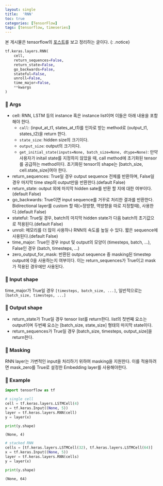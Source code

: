 ```yaml
---
layout: single
title:  'RNN'
toc: true
categories: [TensorFlow]
tags: [tensorflow, timeseries]
---
```


본 게시물은 tensorflow의 [포스트](https://www.tensorflow.org/api_docs/python/tf/keras/layers/RNN)를 보고 정리하는 글이다.
{: .notice}

```python
tf.keras.layers.RNN(
    cell,
    return_sequences=False,
    return_state=False,
    go_backwards=False,
    stateful=False,
    unroll=False,
    time_major=False,
    **kwargs
)
```

### 📌 Args

- cell: RNN, LSTM 등의 instance 혹은 instance list이며 이들은 아래 내용을 포함해야 한다.
  - `call`: (input_at_t1, states_at_t1)를 인자로 받는 method로 (output_t1, states_t2)을 return 한다. 
  - `state_size`: hidden size의 크기이다.
  - `output_size`: output의 크기이다.
  - `get_initial_state(inputs=None, batch_size=None, dtype=None)`: 만약 사용자가 initail state를 지정하지 않았을 때, call method에 초기화된 tensor를 공급하는 method이다. 초기화된 tensor의 shape는 [batch_size, cell.state_size]여야 한다.
- return_sequences: True일 경우 output sequence 전체를 반환하며, False일 경우 마지막 time step의 output만을 반환한다.(default False)
- return_state: output 외에 마지막 hidden sate를 반환 할 지에 대한 여부이다.(default False)
- go_backwards: True이면 input sequence를 거꾸로 처리한 결과를 반환한다. Bidirectional layer를 custom 할 때(=정방향, 역방향을 따로 지정할때), 사용한다.(default False)
- stateful: True일 경우, batch의 마지막 hidden state가 다음 batch의 초기값으로 적용된다.(default False)
- unroll: 메모리를 더 많이 사용하나 RNN의 속도를 높일 수 있다. 짧은 sequence에 사용된다.(default False)
- time_major: True인 경우 input 및 output의 모양이 (timesteps, batch, ...), False인 경우 (batch, timesteps, ...)
- zero_output_for_mask: 반환된 output sequence 중 masking된 timestep output에 0을 사용하는지 여부이다. 이는 return_sequences가 True이고 mask가 적용된 경우에만 사용된다.

### 📌 Input shape

time_major가 True일 경우 `[timesteps, batch_size, ...]`, 일반적으로는 `[batch_size, timesteps, ...]`

### 📌 Output shape

- return_state가 True일 경우 tensor list를 return한다. list의 첫번째 요소는 output이며 두번째 요소는 [batch_size, state_size] 형태의 마지막 state이다. 
- return_sequences가 True일 경우 [batch_size, timesteps, output_size]을 return한다.

### 📌 Masking

RNN layer는 가변적인 input을 처리하기 위하여 masking을 지원한다. 이를 적용하려면 mask_zero를 True로 설정한 Embedding layer를 사용해야한다.

### 📌 Example

````python
import tensorflow as tf

# single cell
cell = tf.keras.layers.LSTMCell(4)
x = tf.keras.Input((None, 5))
layer = tf.keras.layers.RNN(cell)
y = layer(x)

print(y.shape)
````

````
(None, 4)
````

````python
# stacked RNN
cells = [tf.keras.layers.LSTMCell(32), tf.keras.layers.LSTMCell(64)]
x = tf.keras.Input((None, 5))
layer = tf.keras.layers.RNN(cells)
y = layer(x)

print(y.shape)
````

````
(None, 64)
````

